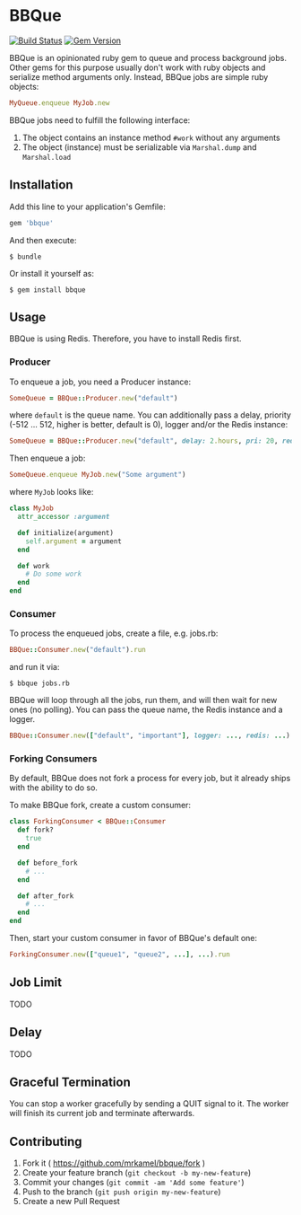 # BBQue

[![Build Status](https://secure.travis-ci.org/mrkamel/bbque.png?branch=master)](http://travis-ci.org/mrkamel/bbque)
[![Gem Version](https://badge.fury.io/rb/bbque.svg)](http://badge.fury.io/rb/bbque)

BBQue is an opinionated ruby gem to queue and process background jobs. Other
gems for this purpose usually don't work with ruby objects and serialize method
arguments only. Instead, BBQue jobs are simple ruby objects:

```ruby
MyQueue.enqueue MyJob.new
```

BBQue jobs need to fulfill the following interface:

1. The object contains an instance method `#work` without any arguments
2. The object (instance) must be serializable via `Marshal.dump` and `Marshal.load`

## Installation

Add this line to your application's Gemfile:

```ruby
gem 'bbque'
```

And then execute:

    $ bundle

Or install it yourself as:

    $ gem install bbque

## Usage

BBQue is using Redis. Therefore, you have to install Redis first.

### Producer

To enqueue a job, you need a Producer instance:

```ruby
SomeQueue = BBQue::Producer.new("default")
```

where `default` is the queue name. You can additionally pass a delay, priority
(-512 ... 512, higher is better, default is 0), logger and/or the Redis instance:

```ruby
SomeQueue = BBQue::Producer.new("default", delay: 2.hours, pri: 20, redis: Redis.new, logger: Logger.new(...))
```

Then enqueue a job:

```ruby
SomeQueue.enqueue MyJob.new("Some argument")
```

where `MyJob` looks like:

```ruby
class MyJob
  attr_accessor :argument

  def initialize(argument)
    self.argument = argument
  end

  def work
    # Do some work
  end
end
```

### Consumer

To process the enqueued jobs, create a file, e.g. jobs.rb:

```ruby
BBQue::Consumer.new("default").run
```

and run it via:

    $ bbque jobs.rb

BBQue will loop through all the jobs, run them, and will then wait for new
ones (no polling). You can pass the queue name, the Redis instance and a logger.

```ruby
BBQue::Consumer.new(["default", "important"], logger: ..., redis: ...).run
```

### Forking Consumers

By default, BBQue does not fork a process for every job, but
it already ships with the ability to do so.

To make BBQue fork, create a custom consumer:

```ruby
class ForkingConsumer < BBQue::Consumer
  def fork?
    true
  end

  def before_fork
    # ...
  end

  def after_fork
    # ...
  end
end
```

Then, start your custom consumer in favor of BBQue's default one:

```ruby
ForkingConsumer.new(["queue1", "queue2", ...], ...).run
```

## Job Limit

TODO

## Delay

TODO

## Graceful Termination

You can stop a worker gracefully by sending a QUIT signal to it.
The worker will finish its current job and terminate afterwards.

## Contributing

1. Fork it ( https://github.com/mrkamel/bbque/fork )
2. Create your feature branch (`git checkout -b my-new-feature`)
3. Commit your changes (`git commit -am 'Add some feature'`)
4. Push to the branch (`git push origin my-new-feature`)
5. Create a new Pull Request
